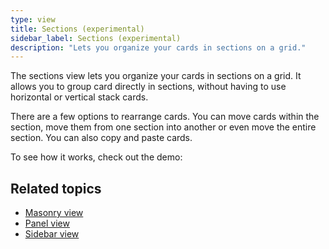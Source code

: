 ```yaml
---
type: view
title: Sections (experimental)
sidebar_label: Sections (experimental)
description: "Lets you organize your cards in sections on a grid."
---
```


The sections view lets you organize your cards in sections on a grid.
It allows you to group card directly in sections, without having to use horizontal or vertical stack cards.

There are a few options to rearrange cards. You can move cards within the section, 
move them from one section into another or even move the entire section.
You can also copy and paste cards.

To see how it works, check out the demo:

<lite-youtube videoid="XyBy0ckkiDU" videoStartAt="2047" videotitle="How to use Trigger IDs in Home Assistant - Tutorial" posterquality="maxresdefault"></lite-youtube>

## Related topics

- [Masonry view](/dashboards/masonry/)
- [Panel view](/dashboards/panel/)
- [Sidebar view](/dashboards/sidebar/)

